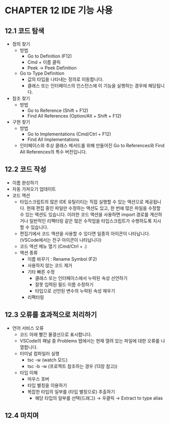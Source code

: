 # CHAPTER 12 IDE 기능 사용

## 12.1 코드 탐색

- 정의 찾기
  - 방법
    - Go to Definition (F12)
    - Cmd + 이름 클릭
    - Peek → Peek Definition
  - Go to Type Definition
    - 값의 타입을 나타내는 정의로 이동합니다.
    - 클래스 또는 인터페이스의 인스턴스에 이 기능을 실행하는 경우에 해당됩니다.
- 참조 찾기
  - 방법
    - Go to Reference (Shift + F12)
    - Find All References (Option/Alt + Shift + F12)
- 구현 찾기
  - 방법
    - Go to Implementations (Cmd/Ctrl + F12)
    - Find All Implementations
  - 인터페이스와 추상 클래스 메서드를 위해 만들어진 Go to References와 Find All References의 특수 버전입니다.

## 12.2 코드 작성

- 이름 완성하기
- 자동 가져오기 업데이트
- 코드 액션
  - 타입스크립트의 많은 IDE 유틸리티는 직접 실행할 수 있는 액션으로 제공됩니다. 현재 편집 중인 파일만 수정하는 액션도 있고, 한 번에 많은 파일을 수정할 수 있는 액션도 있습니다. 이러한 코드 액션을 사용하면 import 경로를 계산하거나 일반적인 리팩터링 같은 많은 수작업을 타입스크립트가 수행하도록 지시할 수 있습니다.
  - 편집기에서 코드 액션을 사용할 수 있다면 일종의 아이콘이 나타납니다. (VSCode에서는 전구 아이콘이 나타납니다)
  - 코드 액션 메뉴 열기 (Cmd/Ctrl + .)
  - 액션 종류
    - 이름 바꾸기 : Rename Symbol (F2)
    - 사용하지 않는 코드 제거
    - 기타 빠른 수정
      - 클래스 또는 인터페이스에서 누락된 속성 선언하기
      - 잘못 입력된 필드 이름 수정하기
      - 타입으로 선언된 변수의 누락된 속성 채우기
    - 리팩터링

## 12.3 오류를 효과적으로 처리하기

- 언어 서비스 오류
  - 코드 아래 빨간 물결선으로 표시합니다.
  - VSCode의 패널 중 Problems 탭에서는 현재 열려 있는 파일에 대한 오류를 나열합니다.
  - 터미널 컴파일러 실행
    - tsc -w (watch 모드)
    - tsc -b -w (프로젝트 참조하는 경우 (13장 참고))
  - 타입 이해
    - 마우스 호버
    - 타입 별칭을 이용하기
    - 복잡한 타입의 일부를 (타입 별칭으로) 추출하기
      - 해당 타입의 일부를 선택(드래그) → 우클릭 → Extract to type alias

## 12.4 마치며
